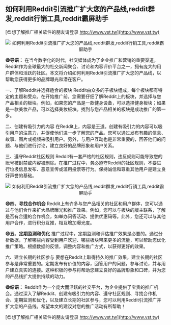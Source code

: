 ## **如何利用Reddit引流推广扩大您的产品线,reddit群发,reddit行销工具,reddit霸屏助手**

[😍想了解推广相关软件的朋友请登录 http://www.vst.tw](http://www.vst.tw)

 <center><img src="https://vst.tw/MP4/tuiguang/png/0.png" alt="如何利用Reddit引流推广扩大您的产品线,reddit群发,reddit行销工具,reddit霸屏助手"></center>

**😄导语：**
在当今数字化的时代，社交媒体成为了企业推广和营销的重要渠道。Reddit作为全球最大的社交新闻聚合、讨论和内容评价平台之一，拥有庞大的用户群体和活跃的社区。本文将介绍如何利用Reddit引流推广扩大您的产品线，以帮助您获得更多的品牌曝光和潜在客户。

一、了解Reddit并选择适合的板块
Reddit由众多的子板块组成，每个板块都有特定的主题和受众。在开始推广前，您需要仔细了解Reddit上的板块，并选择与您产品相关的板块。例如，如果您的产品是一款健身设备，可以选择健身板块；如果是一款美妆产品，可以选择美妆板块。找到与您产品相关的板块是成功推广的第一步。

二、创建有吸引力的内容
在Reddit上，内容是王道。创建有吸引力的内容可以吸引用户的注意力，并促使他们进一步了解您的产品。您可以通过发布有趣的信息、故事、图片或视频来吸引用户。另外，与用户互动也是非常重要的，回答他们的问题、与他们进行讨论，建立良好的品牌形象和用户关系。

三、遵守Reddit社区规则
Reddit有一套严格的社区规则，违反规则可能导致您的账号被封禁或内容被删除。在推广过程中，务必遵守Reddit的社区规则，不要进行垃圾信息发布、恶意宣传或滥用投票等行为。保持诚信和尊重其他用户是建立良好声誉的基础。

 <center><img src="https://vst.tw/MP4/tuiguang/png/6.png" alt="如何利用Reddit引流推广扩大您的产品线,reddit群发,reddit行销工具,reddit霸屏助手"></center>

**😄四、寻找合作机会**
Reddit上有许多与您产品相关的社区和用户群体，您可以通过与他们合作来扩大品牌曝光和推广效果。例如，您可以与板块的版主联系，了解是否有合适的合作机会，如举办问答活动、提供优惠码等。此外，您还可以与其他用户合作，进行积分互推，相互增加曝光度。

**😄五、定期监测和优化**
推广过程中，定期监测和评估推广效果是必要的。通过分析数据，了解哪些内容受到用户欢迎、哪些板块带来更多的流量，可以帮助您优化推广策略。根据数据的反馈，调整内容和推广方式，以获得更好的效果。

六、建立长期的社区参与
要想在Reddit上取得持久的推广效果，建立长期的社区参与是非常重要的。定期发布有价值的内容，回答用户的问题，参与讨论，并与用户建立真实的连接。这种积极的参与将帮助您建立良好的品牌形象和口碑，并为您的产品线扩大提供持续的动力。

**😄结语：**
Reddit作为一个庞大而活跃的社交平台，为企业提供了宝贵的推广机会。通过深入了解Reddit、创建有吸引力的内容、遵守社区规则、寻找合作机会、定期监测和优化，以及建立长期的社区参与，您可以利用Reddit引流推广并扩大您的产品线。希望本文的建议对您的推广活动有所帮助！

[😍想了解推广相关软件的朋友请登录 http://www.vst.tw](http://www.vst.tw)



